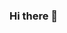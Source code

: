 ### Hi there 👋

<!--
**Anastasia-Vika/Anastasia-Vika** is a ✨ _special_ ✨ repository because its `README.md` (this file) appears on your GitHub profile.
$ mkdir Desktop/git_exercise/
$ cd Desktop/git_exercise/
$ git init
$ git status
On branch master
Initial commit
Untracked files:
(use "git add ..." to include in what will be committed)
hello.txt

